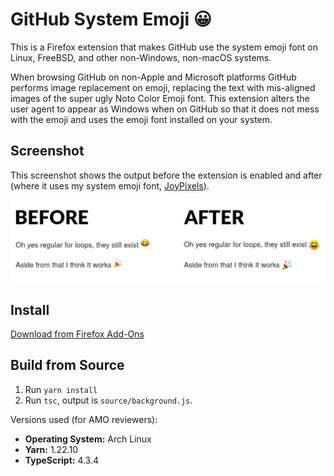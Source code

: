 # GitHub System Emoji 😀

This is a Firefox extension that makes GitHub use the system emoji font on
Linux, FreeBSD, and other non-Windows, non-macOS systems.

When browsing GitHub on non-Apple and Microsoft platforms GitHub performs image
replacement on emoji, replacing the text with mis-aligned images of the super
ugly Noto Color Emoji font. This extension alters the user agent to appear as
Windows when on GitHub so that it does not mess with the emoji and uses the
emoji font installed on your system.

## Screenshot

This screenshot shows the output before the extension is enabled and after
(where it uses my system emoji font, [JoyPixels](https://www.joypixels.com/)).

<img src="screenshots/Screenshot.png" width="613" alt="Screenshot showing emoji before/after enabling this extension">

## Install

[Download from Firefox Add-Ons](https://addons.mozilla.org/en-US/firefox/todo/)

## Build from Source

1. Run `yarn install`
2. Run `tsc`, output is `source/background.js`.

Versions used (for AMO reviewers):

* **Operating System:** Arch Linux
* **Yarn:** 1.22.10
* **TypeScript:** 4.3.4
